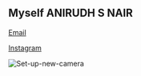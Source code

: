 ## Myself ANIRUDH S NAIR
[Email](mailto:anirudhsnair003@gmail.com)


[Instagram](https://www.instagram.com/_ani.rx.udh_/)

![Set-up-new-camera](https://user-images.githubusercontent.com/88927877/205316316-1867c7c8-e54b-4fd7-9c5e-890deec75e80.jpg)
